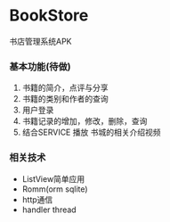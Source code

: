 # BookStore
书店管理系统APK
### 基本功能(待做)
1. 书籍的简介，点评与分享
2. 书籍的类别和作者的查询
3. 用户登录
4. 书籍记录的增加，修改，删除，查询
5. 结合SERVICE 播放 书城的相关介绍视频
### 相关技术
+ ListView简单应用
+ Romm(orm sqlite)
+ http通信
+ handler thread
